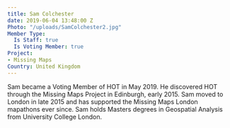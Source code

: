 ```yaml
---
title: Sam Colchester
date: 2019-06-04 13:48:00 Z
Photo: "/uploads/SamColchester2.jpg"
Member Type:
  Is Staff: true
  Is Voting Member: true
Project:
- Missing Maps
Country: United Kingdom
---
```


Sam became a Voting Member of HOT in May 2019. He discovered HOT through the Missing Maps Project in Edinburgh, early 2015. Sam moved to London in late 2015 and has supported the Missing Maps London mapathons ever since. Sam holds Masters degrees in Geospatial Analysis from University College London.